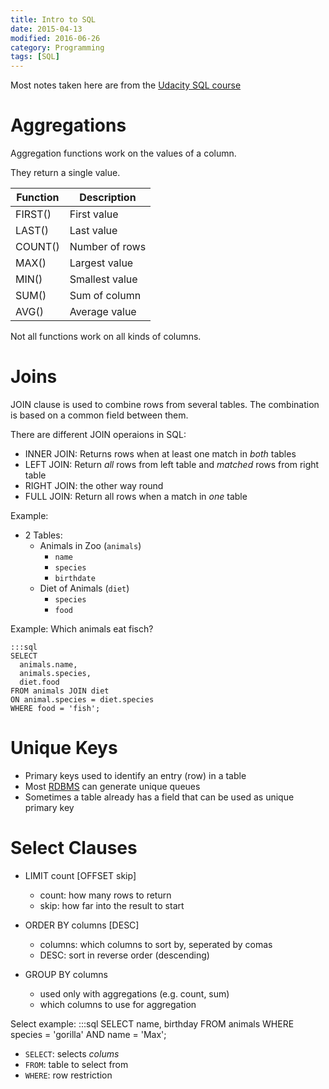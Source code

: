 ```yaml
---
title: Intro to SQL
date: 2015-04-13
modified: 2016-06-26
category: Programming
tags: [SQL]
---
```

Most notes taken here are from the [Udacity SQL course](https://www.udacity.com/course/ud197)

Aggregations
============

Aggregation functions work on the values of a column.

They return a single value.

| Function | Description      |
|----------|------------------|
| FIRST()  | First value      |
| LAST()   | Last value       |
| COUNT()  | Number of rows   |
| MAX()    | Largest value    |
| MIN()    | Smallest value   |
| SUM()    | Sum of column    |
| AVG()    | Average value    |


Not all functions work on all kinds of columns.


Joins
=====

JOIN clause is used to combine rows from several tables.
The combination is based on a common field between them.


There are different JOIN operaions in SQL:

- INNER JOIN: Returns rows when at least one match in *both* tables
- LEFT JOIN: Return *all* rows from left table and *matched* rows from right table
- RIGHT JOIN: the other way round
- FULL JOIN: Return all rows when a match in *one* table

Example:

- 2 Tables:
    - Animals in Zoo (`animals`)
        - `name`
        - `species`
        - `birthdate`
    - Diet of Animals (`diet`)
        - `species`
        - `food`


Example: Which animals eat fisch?

    :::sql
    SELECT
      animals.name,
      animals.species,
      diet.food
    FROM animals JOIN diet
    ON animal.species = diet.species
    WHERE food = 'fish';

Unique Keys
===========

- Primary keys used to identify an entry (row) in a table
- Most [RDBMS](https://en.wikipedia.org/wiki/Relational_database_management_system) can generate unique queues
- Sometimes a table already has a field that can be used as unique primary key

Select Clauses
==============

- LIMIT count [OFFSET skip]
    - count: how many rows to return
    - skip: how far into the result to start

- ORDER BY columns [DESC]
    - columns: which columns to sort by, seperated by comas
    - DESC: sort in reverse order (descending)

- GROUP BY columns
    - used only with aggregations (e.g. count, sum)
    - which columns to use for aggregation

Select example:
    :::sql
    SELECT name, birthday FROM animals WHERE species = 'gorilla' AND name = 'Max';

- `SELECT`: selects *colums*
- `FROM`: table to select from
- `WHERE`: row restriction

